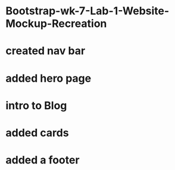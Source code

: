 # Bootstrap-wk-7-Lab-1-Website-Mockup-Recreation
# created nav bar
# added hero page
# intro to Blog
# added cards
# added a footer
 